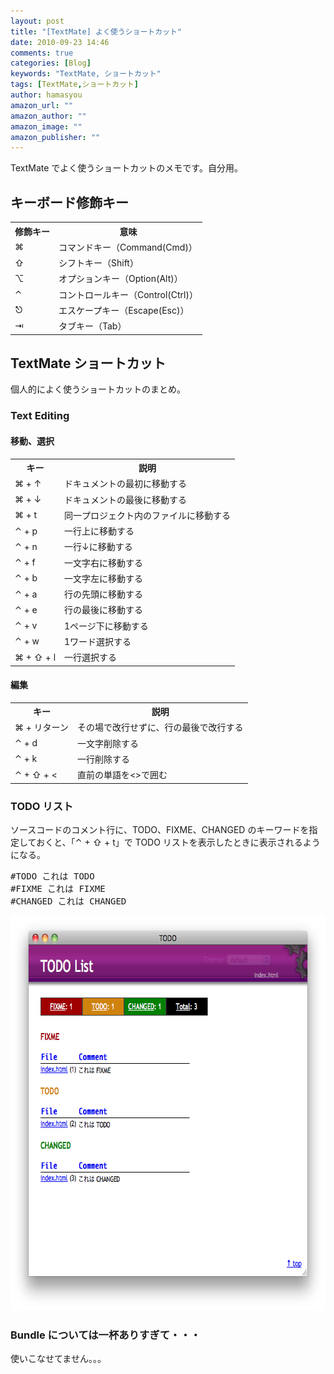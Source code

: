 ```yaml
---
layout: post
title: "[TextMate] よく使うショートカット"
date: 2010-09-23 14:46
comments: true
categories: [Blog]
keywords: "TextMate, ショートカット"
tags: [TextMate,ショートカット]
author: hamasyou
amazon_url: ""
amazon_author: ""
amazon_image: ""
amazon_publisher: ""
---
```


TextMate でよく使うショートカットのメモです。自分用。


<!-- more -->

<h2>キーボード修飾キー</h2>

<table>
  <tr><th>修飾キー</th><th>意味</th></tr>
  <tr><td>⌘</td><td>コマンドキー（Command(Cmd)）</td></tr>
  <tr><td>⇧</td><td>シフトキー（Shift）</td></tr>
  <tr><td>⌥</td><td>オプションキー（Option(Alt)）</td></tr>
  <tr><td>⌃</td><td>コントロールキー（Control(Ctrl)）</td></tr>
  <tr><td>⎋</td><td>エスケープキー（Escape(Esc)）</td></tr>
  <tr><td>⇥</td><td>タブキー（Tab）</td></tr>
</table>

<h2>TextMate ショートカット</h2>

個人的によく使うショートカットのまとめ。

<h3>Text Editing</h3>

<h4>移動、選択</h4>

<table>
  <tr><th>キー</th><th>説明</th></tr>
  <tr><td>⌘ + ↑</td><td>ドキュメントの最初に移動する</td></tr>
  <tr><td>⌘ + ↓</td><td>ドキュメントの最後に移動する</td></tr>
  <tr><td>⌘ + t</td><td>同一プロジェクト内のファイルに移動する</td></tr>
  <tr><td>⌃ + p</td><td>一行上に移動する</td></tr>
  <tr><td>⌃ + n</td><td>一行↓に移動する</td></tr>
  <tr><td>⌃ + f</td><td>一文字右に移動する</td></tr>
  <tr><td>⌃ + b</td><td>一文字左に移動する</td></tr>
  <tr><td>⌃ + a</td><td>行の先頭に移動する</td></tr>
  <tr><td>⌃ + e</td><td>行の最後に移動する</td></tr>
  <tr><td>⌃ + v</td><td>1ページ下に移動する</td></tr>
  <tr><td>⌃ + w</td><td>1ワード選択する</td></tr>
  <tr><td>⌘ + ⇧ + l</td><td>一行選択する</td></tr>
</table>

<h4>編集</h4>

<table>
  <tr><th>キー</th><th>説明</th></tr>
  <tr><td>⌘ + リターン</td><td>その場で改行せずに、行の最後で改行する</td></tr>
  <tr><td>⌃ + d</td><td>一文字削除する</td></tr>
  <tr><td>⌃ + k</td><td>一行削除する</td></tr>
  <tr><td>⌃ + ⇧ + &lt;</td><td>直前の単語を&lt;&gt;で囲む</td></tr>
</table>

<h3>TODO リスト</h3>

ソースコードのコメント行に、TODO、FIXME、CHANGED のキーワードを指定しておくと、「⌃ + ⇧ + t」で TODO リストを表示したときに表示されるようになる。

<pre>#TODO これは TODO
#FIXME これは FIXME
#CHANGED これは CHANGED</pre>

<img alt="スクリーンショット（2010-09-23 15.35.50）.png" src="/images/%E3%82%B9%E3%82%AF%E3%83%AA%E3%83%BC%E3%83%B3%E3%82%B7%E3%83%A7%E3%83%83%E3%83%88%EF%BC%882010-09-23%2015.35.50%EF%BC%89.png" width="693" height="632" class="mt-image-none" style="" />

<h3>Bundle については一杯ありすぎて・・・</h3>

使いこなせてません。。。




